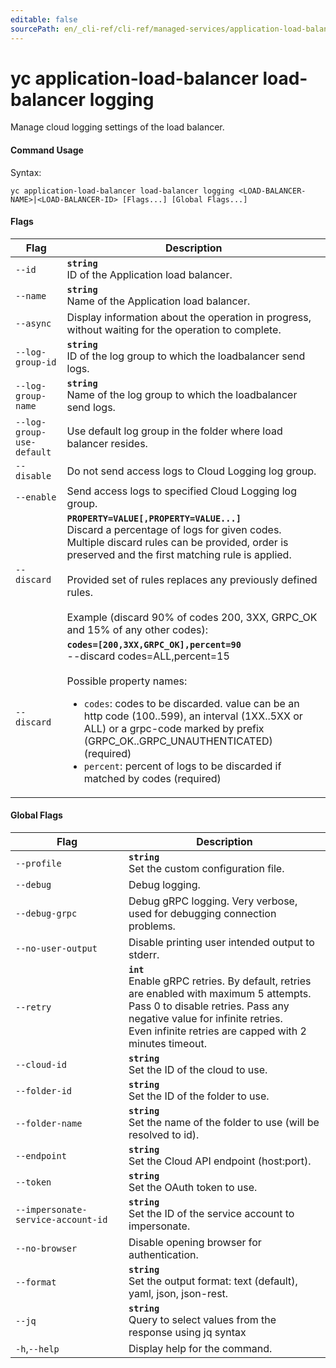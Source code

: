 ```yaml
---
editable: false
sourcePath: en/_cli-ref/cli-ref/managed-services/application-load-balancer/load-balancer/logging.md
---
```


# yc application-load-balancer load-balancer logging

Manage cloud logging settings of the load balancer.

#### Command Usage

Syntax: 

`yc application-load-balancer load-balancer logging <LOAD-BALANCER-NAME>|<LOAD-BALANCER-ID> [Flags...] [Global Flags...]`

#### Flags

| Flag | Description |
|----|----|
|`--id`|<b>`string`</b><br/>ID of the Application load balancer.|
|`--name`|<b>`string`</b><br/>Name of the Application load balancer.|
|`--async`|Display information about the operation in progress, without waiting for the operation to complete.|
|`--log-group-id`|<b>`string`</b><br/>ID of the log group to which the loadbalancer send logs.|
|`--log-group-name`|<b>`string`</b><br/>Name of the log group to which the loadbalancer send logs.|
|`--log-group-use-default`|Use default log group in the folder where load balancer resides.|
|`--disable`|Do not send access logs to Cloud Logging log group.|
|`--enable`|Send access logs to specified Cloud Logging log group.|
|`--discard`|<b>`PROPERTY=VALUE[,PROPERTY=VALUE...]`</b><br/>Discard a percentage of logs for given codes. Multiple discard rules can be provided, order is preserved and the first matching rule is applied.<br/><br/>Provided set of rules replaces any previously defined rules.<br/><br/>Example (discard 90% of codes 200, 3XX, GRPC_OK and 15% of any other codes):<br/>|
|`--discard`|<b>`codes=[200,3XX,GRPC_OK],percent=90`</b><br/>--discard codes=ALL,percent=15<br/><br/>Possible property names:<br/><ul> <li><code>codes</code>:     codes to be discarded. value can be an http code (100..599), an interval (1XX..5XX or ALL) or a grpc-code marked by prefix (GRPC_OK..GRPC_UNAUTHENTICATED) (required)</li> <li><code>percent</code>:     percent of logs to be discarded if matched by codes (required)</li> </ul>|

#### Global Flags

| Flag | Description |
|----|----|
|`--profile`|<b>`string`</b><br/>Set the custom configuration file.|
|`--debug`|Debug logging.|
|`--debug-grpc`|Debug gRPC logging. Very verbose, used for debugging connection problems.|
|`--no-user-output`|Disable printing user intended output to stderr.|
|`--retry`|<b>`int`</b><br/>Enable gRPC retries. By default, retries are enabled with maximum 5 attempts.<br/>Pass 0 to disable retries. Pass any negative value for infinite retries.<br/>Even infinite retries are capped with 2 minutes timeout.|
|`--cloud-id`|<b>`string`</b><br/>Set the ID of the cloud to use.|
|`--folder-id`|<b>`string`</b><br/>Set the ID of the folder to use.|
|`--folder-name`|<b>`string`</b><br/>Set the name of the folder to use (will be resolved to id).|
|`--endpoint`|<b>`string`</b><br/>Set the Cloud API endpoint (host:port).|
|`--token`|<b>`string`</b><br/>Set the OAuth token to use.|
|`--impersonate-service-account-id`|<b>`string`</b><br/>Set the ID of the service account to impersonate.|
|`--no-browser`|Disable opening browser for authentication.|
|`--format`|<b>`string`</b><br/>Set the output format: text (default), yaml, json, json-rest.|
|`--jq`|<b>`string`</b><br/>Query to select values from the response using jq syntax|
|`-h`,`--help`|Display help for the command.|
